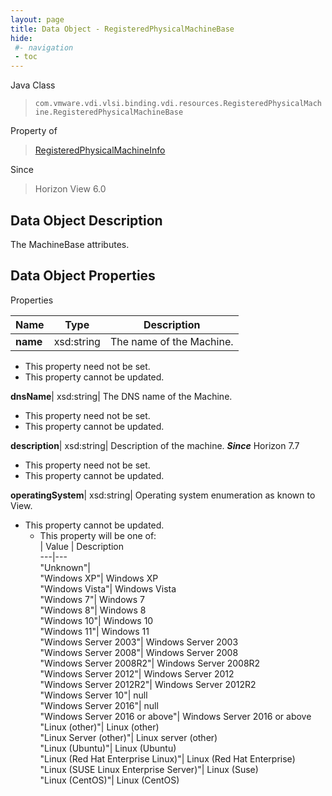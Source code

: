 ```yaml
---
layout: page
title: Data Object - RegisteredPhysicalMachineBase
hide:
 #- navigation
 - toc
---
```






Java Class  
> `com.vmware.vdi.vlsi.binding.vdi.resources.RegisteredPhysicalMachine.RegisteredPhysicalMachineBase`

Property of  
> [RegisteredPhysicalMachineInfo](vdi.resources.RegisteredPhysicalMachine.RegisteredPhysicalMachineInfo.md#field_detail)

Since  
> Horizon View 6.0


## Data Object Description 

The MachineBase attributes. 

## Data Object Properties

Properties

Name |  Type |  Description   
---|---|---  
**name**|  xsd:string|  The name of the Machine.   


* This property need not be set.
* This property cannot be updated.

  
**dnsName**|  xsd:string|  The DNS name of the Machine.   


* This property need not be set.
* This property cannot be updated.

  
**description**|  xsd:string|  Description of the machine.  **_Since_** Horizon 7.7  


* This property need not be set.
* This property cannot be updated.

  
**operatingSystem**|  xsd:string|  Operating system enumeration as known to View.   


* This property cannot be updated.
  * This property will be one of:  
|  Value |  Description   
---|---  
"Unknown"|   
"Windows XP"| Windows XP  
"Windows Vista"| Windows Vista  
"Windows 7"| Windows 7  
"Windows 8"| Windows 8  
"Windows 10"| Windows 10  
"Windows 11"| Windows 11  
"Windows Server 2003"| Windows Server 2003  
"Windows Server 2008"| Windows Server 2008  
"Windows Server 2008R2"| Windows Server 2008R2  
"Windows Server 2012"| Windows Server 2012  
"Windows Server 2012R2"| Windows Server 2012R2  
"Windows Server 10"| null  
"Windows Server 2016"| null  
"Windows Server 2016 or above"| Windows Server 2016 or above  
"Linux (other)"| Linux (other)  
"Linux Server (other)"| Linux server (other)  
"Linux (Ubuntu)"| Linux (Ubuntu)  
"Linux (Red Hat Enterprise Linux)"| Linux (Red Hat Enterprise)  
"Linux (SUSE Linux Enterprise Server)"| Linux (Suse)  
"Linux (CentOS)"| Linux (CentOS)  

  
  
  
  
  
  
